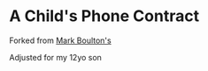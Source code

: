 # A Child's Phone Contract

Forked from [Mark Boulton's](https://github.com/markboulton/child-phone-contract)

Adjusted for my 12yo son
